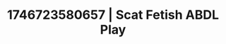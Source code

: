 ---
categories:
- Nerdy seduction
- AI lover POV
- Artistic control
- AI-generated
- Back arch
- ASMR
- Shadow kink
- Cosplay
image: /assets/images/1746723580657.jpg
layout: post
seo:
  description: Featured content with premium Scat Fetish, ABDL Play. HD images available.
  keywords: Scat Fetish, ABDL Play
  og_image: /assets/images/1746723580657.jpg
  schema_type: VisualArtwork
tags:
- ABDL Play
- Scat Fetish
- '#1746723580657'
title: 1746723580657 | Scat Fetish ABDL Play
---
